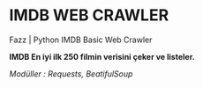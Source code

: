 # IMDB WEB CRAWLER
Fazz | Python IMDB Basic Web Crawler

**IMDB En iyi ilk 250 filmin verisini çeker ve listeler.**

*Modüller : Requests, BeatifulSoup*
